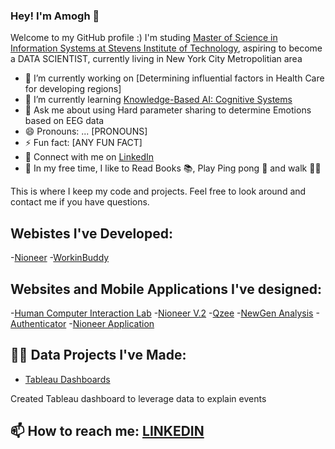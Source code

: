### Hey! I'm Amogh 👋

Welcome to my GitHub profile :)
I'm studing [Master of Science in Information Systems at Stevens Institute of Technology](https://www.stevens.edu/school-business/masters-programs/information-systems), aspiring to become a DATA SCIENTIST, currently living in New York City Metropolitian area

- 🔭 I’m currently working on [Determining influential factors in Health Care for developing regions]
- 🌱 I’m currently learning [Knowledge-Based AI: Cognitive Systems](https://www.udacity.com/course/knowledge-based-ai-cognitive-systems--ud409)
- 💬 Ask me about using Hard parameter sharing to determine Emotions based on EEG data
- 😄 Pronouns: ... [PRONOUNS]
- ⚡ Fun fact: [ANY FUN FACT]
- 🤝 Connect with me on [LinkedIn](https://www.linkedin.com/in/amoghkokari/)
- 🎈 In my free time, I like to Read Books 📚, Play Ping pong 🏓 and walk 🚶‍♂️

This is where I keep my code and projects. Feel free to look around and contact me if you have questions.

## Webistes I've Developed:

-[Nioneer](https://www.nioneer.com)
-[WorkinBuddy](http://workinbuddy.com)

## Websites and Mobile Applications I've designed:

-[Human Computer Interaction Lab](https://www.figma.com/proto/NT0i0Lx5zegnNuJArNAMWS/StevensHCI?node-id=1%3A2&starting-point-node-id=1%3A2)
-[Nioneer V.2](https://www.figma.com/proto/LzOZNJ2rKPeGM7xzjn9vrE/Untitled?node-id=1%3A2)
-[Qzee](https://www.figma.com/proto/AuFRUijarfTwSzMDBsoin3/Qzeee?node-id=0%3A3&scaling=scale-down&page-id=0%3A1&starting-point-node-id=11%3A2)
-[NewGen Analysis](https://www.figma.com/proto/YWytkthtZJxeRyecV2cI2s/NGA?node-id=11%3A5&scaling=scale-down&page-id=11%3A0&starting-point-node-id=39%3A76&show-proto-sidebar=1)
-[Authenticator](https://www.figma.com/proto/UnCjKfv9U8qaThBja217a9/Authenticator?node-id=7%3A194&scaling=min-zoom&page-id=0%3A1)
-[Nioneer Application](https://www.figma.com/proto/BjfEVzu7iWSEQ7ZtsHQvZ0/UI?node-id=1%3A25&scaling=scale-down&page-id=0%3A1&starting-point-node-id=1%3A5)

## 👨‍💻 Data Projects I've Made:

- [Tableau Dashboards](https://public.tableau.com/app/profile/amoghkokari)

Created Tableau dashboard to leverage data to explain events


## 📫 How to reach me: [LINKEDIN](https://www.linkedin.com/in/amoghkokari/)


